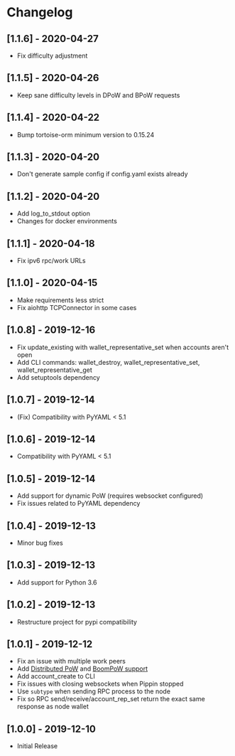 # Changelog

## [1.1.6] - 2020-04-27

- Fix difficulty adjustment

## [1.1.5] - 2020-04-26

- Keep sane difficulty levels in DPoW and BPoW requests

## [1.1.4] - 2020-04-22

- Bump tortoise-orm minimum version to 0.15.24

## [1.1.3] - 2020-04-20

- Don't generate sample config if config.yaml exists already

## [1.1.2] - 2020-04-20

- Add log_to_stdout option
- Changes for docker environments

## [1.1.1] - 2020-04-18

- Fix ipv6 rpc/work URLs

## [1.1.0] - 2020-04-15

- Make requirements less strict
- Fix aiohttp TCPConnector in some cases

## [1.0.8] - 2019-12-16

- Fix update_existing with wallet_representative_set when accounts aren't open
- Add CLI commands: wallet_destroy, wallet_representative_set, wallet_representative_get
- Add setuptools dependency

## [1.0.7] - 2019-12-14

- (Fix) Compatibility with PyYAML < 5.1

## [1.0.6] - 2019-12-14

- Compatibility with PyYAML < 5.1

## [1.0.5] - 2019-12-14

- Add support for dynamic PoW (requires websocket configured)
- Fix issues related to PyYAML dependency

## [1.0.4] - 2019-12-13

- Minor bug fixes

## [1.0.3] - 2019-12-13

- Add support for Python 3.6

## [1.0.2] - 2019-12-13

- Restructure project for pypi compatibility

## [1.0.1] - 2019-12-12

- Fix an issue with multiple work peers
- Add [Distributed PoW](https://dpow.nanocenter.org) and [BoomPoW support](https://bpow.banano.cc)
- Add account_create to CLI
- Fix issues with closing websockets when Pippin stopped
- Use `subtype` when sending RPC process to the node
- Fix so RPC send/receive/account_rep_set return the exact same response as node wallet

## [1.0.0] - 2019-12-10

- Initial Release